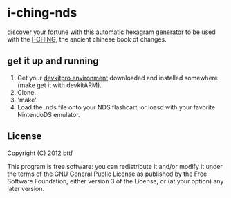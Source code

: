 # i-ching-nds

discover your fortune with this automatic hexagram generator to be used with the [I-CHING][], the ancient chinese book of changes.

## get it up and running
1. Get your [devkitpro environment](http://devkitpro.org/wiki/Getting_Started) downloaded and installed somewhere (make get it with devkitARM).
2. Clone.
3. 'make'.
4. Load the .nds file onto your NDS flashcart, or loasd with your favorite NintendoDS emulator.

## License

Copyright (C) 2012  bttf

This program is free software: you can redistribute it and/or modify
it under the terms of the GNU General Public License as published by
the Free Software Foundation, either version 3 of the License, or
(at your option) any later version.

[I-CHING]: http://en.wikipedia.org/wiki/I-ching
[divination]: http://en.wikipedia.org/wiki/I_Ching_divination#Two-coin_method
